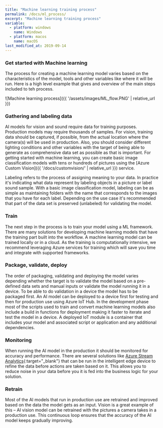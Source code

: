 ```yaml
---
title: "Machine learning training process"
permalink: /docs/ml_process/
excerpt: "Machine learning training process"
variable:
  - platform: windows
    name: Windows
  - platform: macos
    name: macOS
last_modified_at: 2019-09-14
---
```


### Get started with Machine learning

The process for creating a machine learning model varies based on the characteristics of the model, tools and other variables like where it will be run. Here is a high level example that gives and overview of the main steps included to teh process.

![Machine learning process]({{ '/assets/images/ML_flow.PNG' | relative_url }})

### Gathering and labeling data

AI models for vision and sound require data for training purposes. Production models may require thousands of samples. For vision, training data should be captured, if possible, from the actual location where the camera(s) will be used in production. Also, you should consider different lighting conditions and other variables with the target of being able to generate as comprehensive data set as possible as that is important.  For getting started with machine learning, you can create basic image classification models with tens or hundreds of pictures using the [Azure Custom Vision]({{ '/docs/customvision/' | relative_url }}) service. 

Labeling refers to the process of assigning meaning to your data.  In practice it's indicating what data represent by labeling objects in a picture or label sound sample.  With a basic image classification model, labeling can be as simple as maintaining folders with the name that corresponds to the images that you have for each label.  Depending on the use case it's recommended that part of the data set is preserved (unlabeled) for validating the model.

### Train 

The next step in the process is to train your model using a ML framework. There are many solutions for developing machine learning models that have the training part built into the workflow. A machine learning model can be trained locally or in a cloud.  As the training is computationally intensive, we recommend leveraging Azure services for training which will save you time and integrate with supported frameworks. 

### Package, validate, deploy

The order of packaging, validating and deploying the model varies depending whether the target is to validate the model based on a pre-defined data sets and manual inputs or validate the model running it in a device. To be able to do validation in a device the model has to be packaged first.
An AI model can be deployed to a device first for testing and then for production use using Azure IoT Hub. In the development phase most of the scripts used to train and convert machine learning models also include a build in functions for deployment making it faster to iterate and test the model in a device. A deployed IoT module is a container that includes your model and associated script or application and any additional dependencies.

### Monitoring

When running the AI model in the production it should be monitored for accuracy and performance. There are several solutions like [Azure Stream Analytics]( https://azure.microsoft.com/en-us/services/stream-analytics/){:target="_blank"} that can be run in the intelligent edge device to refine the data before actions are taken based on it.  This allows you to reduce noise in your data before you it is fed into the business logic for your solution. 

### Retrain

Most of the AI models that run in production use are retrained and improved based on the data the model gets as an input. Vision is a great example of this – AI vision model can be retrained with the pictures a camera takes in a production use. This continuous loop ensures that the accuracy of the AI model keeps gradually improving.
